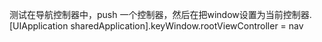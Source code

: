 测试在导航控制器中，push 一个控制器，然后在把window设置为当前控制器.
[UIApplication sharedApplication].keyWindow.rootViewController = nav 